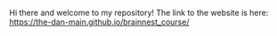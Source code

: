 Hi there and welcome to my repository!
The link to the website is here: https://the-dan-main.github.io/brainnest_course/
